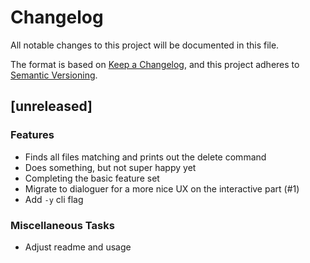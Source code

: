 # Changelog
All notable changes to this project will be documented in this file.

The format is based on [Keep a Changelog](https://keepachangelog.com/en/1.0.0/),
and this project adheres to [Semantic Versioning](https://semver.org/spec/v2.0.0.html).

## [unreleased]

### Features

- Finds all files matching and prints out the delete command
- Does something, but not super happy yet
- Completing the basic feature set
- Migrate to dialoguer for a more nice UX on the interactive part (#1)
- Add `-y` cli flag

### Miscellaneous Tasks

- Adjust readme and usage

<!-- generated by git-cliff -->
